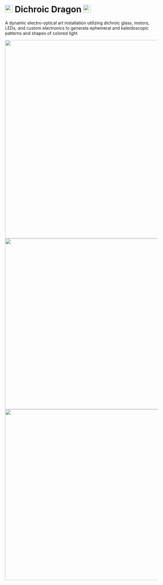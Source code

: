 # <img src="https://user-images.githubusercontent.com/17936867/231169237-148e1da9-27d9-49a1-90c7-7f9b397692ac.svg" width="25" height="25"/> Dichroic Dragon <img src="https://user-images.githubusercontent.com/17936867/231457778-2162321e-02b9-442b-92be-0ecd296d0334.svg" width="25" height="25"/>

A dynamic electro-optical art installation utilizing dichroic glass, motors, LEDs, and custom electronics to generate ephemeral and kaleidoscopic patterns and shapes of colored light  

<img src="https://user-images.githubusercontent.com/17936867/231173940-ef708146-c655-411c-99fd-c09ede576de9.png" width="563" height="654"/>
<img src="https://user-images.githubusercontent.com/17936867/232087807-49fa8c77-3cd6-450e-8297-32ae3ea5cd13.jpg" width="563"/>
<img src="https://user-images.githubusercontent.com/17936867/232087943-2c2693c0-03c0-4665-8f7e-e7aea2feb131.jpg" width="563" />
